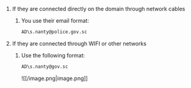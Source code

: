 1. If they are connected directly on the domain through network cables
    1. You use their email format:
        
        ```Bash
        AD\s.nanty@police.gov.sc
        ```
        
2. If they are connected through WIFI or other networks
    1. Use the following format:
        
        ```Bash
        AD\s.nanty@gov.sc
        ```
        
        ![[/image.png|image.png]]